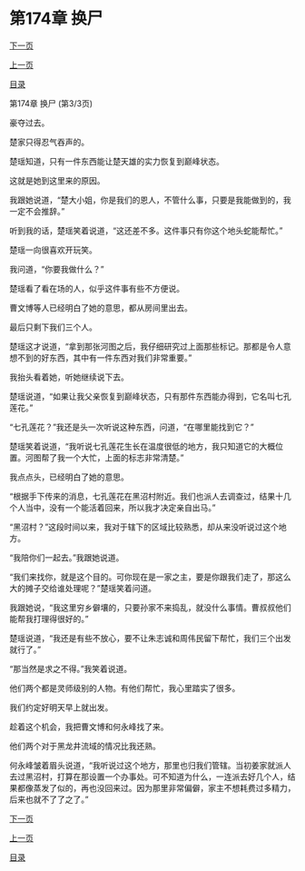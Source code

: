 <h1>第174章    换尸</h1>
            <div><p><a href="./522_%E7%AC%AC175%E7%AB%A0_%E9%BB%91%E6%B2%BC%E6%9D%91.md">下一页</a></p><p><a href="./520_%E7%AC%AC174%E7%AB%A0_%E6%8D%A2%E5%B0%B8.md">上一页</a></p><p><a href="../">目录</a></p></div>
            <div><p>第174章    换尸 (第3/3页)</p><p>豪夺过去。</p><p>楚家只得忍气吞声的。</p><p>楚瑶知道，只有一件东西能让楚天雄的实力恢复到巅峰状态。</p><p>这就是她到这里来的原因。</p><p>我跟她说道，“楚大小姐，你是我们的恩人，不管什么事，只要是我能做到的，我一定不会推辞。”</p><p>听到我的话，楚瑶笑着说道，“这还差不多。这件事只有你这个地头蛇能帮忙。”</p><p>楚瑶一向很喜欢开玩笑。</p><p>我问道，“你要我做什么？”</p><p>楚瑶看了看在场的人，似乎这件事有些不方便说。</p><p>曹文博等人已经明白了她的意思，都从房间里出去。</p><p>最后只剩下我们三个人。</p><p>楚瑶这才说道，“拿到那张河图之后，我仔细研究过上面那些标记。那都是令人意想不到的好东西，其中有一件东西对我们非常重要。”</p><p>我抬头看着她，听她继续说下去。</p><p>楚瑶说道，“如果让我父亲恢复到巅峰状态，只有那件东西能办得到，它名叫七孔莲花。”</p><p>“七孔莲花？”我还是头一次听说这种东西，问道，“在哪里能找到它？”</p><p>楚瑶笑着说道，“我听说七孔莲花生长在温度很低的地方，我只知道它的大概位置。河图帮了我一个大忙，上面的标志非常清楚。”</p><p>我点点头，已经明白了她的意思。</p><p>“根据手下传来的消息，七孔莲花在黑沼村附近。我们也派人去调查过，结果十几个人当中，没有一个能活着回来，所以我才决定亲自出马。”</p><p>“黑沼村？”这段时间以来，我对于辖下的区域比较熟悉，却从来没听说过这个地方。</p><p>“我陪你们一起去。”我跟她说道。</p><p>“我们来找你，就是这个目的。可你现在是一家之主，要是你跟我们走了，那这么大的摊子交给谁处理呢？”楚瑶笑着问道。</p><p>我跟她说，“我这里穷乡僻壤的，只要孙家不来捣乱，就没什么事情。曹叔叔他们能帮我打理得很好的。”</p><p>楚瑶说道，“我还是有些不放心，要不让朱志诚和周伟民留下帮忙，我们三个出发就行了。”</p><p>“那当然是求之不得。”我笑着说道。</p><p>他们两个都是灵师级别的人物。有他们帮忙，我心里踏实了很多。</p><p>我们约定好明天早上就出发。</p><p>趁着这个机会，我把曹文博和何永峰找了来。</p><p>他们两个对于黑龙井流域的情况比我还熟。</p><p>何永峰皱着眉头说道，“我听说过这个地方，那里也归我们管辖。当初姜家就派人去过黑沼村，打算在那设置一个办事处。可不知道为什么，一连派去好几个人，结果都像蒸发了似的，再也没回来过。因为那里非常偏僻，家主不想耗费过多精力，后来也就不了了之了。”</p></div>
            <div><p><a href="./522_%E7%AC%AC175%E7%AB%A0_%E9%BB%91%E6%B2%BC%E6%9D%91.md">下一页</a></p><p><a href="./520_%E7%AC%AC174%E7%AB%A0_%E6%8D%A2%E5%B0%B8.md">上一页</a></p><p><a href="../">目录</a></p></div>